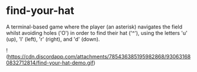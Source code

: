 # find-your-hat

A terminal-based game where the player (an asterisk) navigates the field whilst avoiding holes ('O') in order to find 
their hat ('^'), using the letters 'u' (up), 'l' (left), 'r' (right), and 'd' (down).

!(https://cdn.discordapp.com/attachments/785436385195982868/930631680832712814/find-your-hat-demo.gif)
